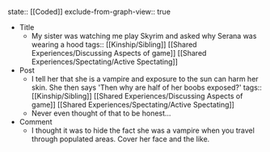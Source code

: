 state:: [[Coded]]
exclude-from-graph-view:: true

- Title
  - My sister was watching me play Skyrim and asked why Serana was wearing a hood
    tags:: [[Kinship/Sibling]] [[Shared Experiences/Discussing Aspects of game]] [[Shared Experiences/Spectating/Active Spectating]]
- Post
  - I tell her that she is a vampire and exposure to the sun can harm her skin. She then says 'Then why are half of her boobs exposed?'
    tags:: [[Kinship/Sibling]] [[Shared Experiences/Discussing Aspects of game]] [[Shared Experiences/Spectating/Active Spectating]]
  - Never even thought of that to be honest...
- Comment
  - I thought it was to hide the fact she was a vampire when you travel through populated areas. Cover her face and the like.
